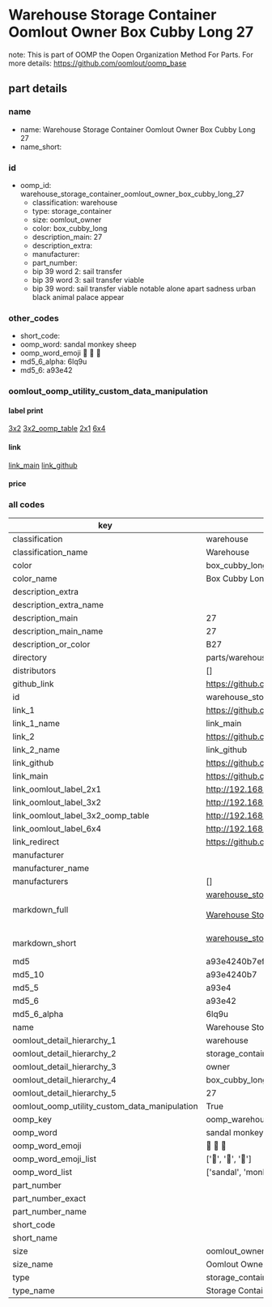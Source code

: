 # Warehouse Storage Container Oomlout Owner Box Cubby Long 27  

note: This is part of OOMP the Oopen Organization Method For Parts. For more details: https://github.com/oomlout/oomp_base

##  part details
  







### name
* name: Warehouse Storage Container Oomlout Owner Box Cubby Long 27
* name_short: 
### id
* oomp_id: warehouse_storage_container_oomlout_owner_box_cubby_long_27
  * classification: warehouse
  * type: storage_container
  * size: oomlout_owner
  * color: box_cubby_long
  * description_main: 27
  * description_extra: 
  * manufacturer: 
  * part_number: 
  * bip 39 word 2: sail transfer
  * bip 39 word 3: sail transfer viable
  * bip 39 word: sail transfer viable notable alone apart sadness urban black animal palace appear

### other_codes
* short_code: 
* oomp_word: sandal monkey sheep
* oomp_word_emoji :sandal: :monkey: :sheep:
* md5_6_alpha: 6lq9u
* md5_6: a93e42






### oomlout_oomp_utility_custom_data_manipulation
#### label print
[3x2](http://192.168.1.245:1112/?label=oomp%206lq9u)
[3x2_oomp_table](http://192.168.1.108:1112/?label=oomp%206lq9u)
[2x1](http://192.168.1.242:1112/?label=oomp%206lq9u)
[6x4](http://192.168.1.55:1112/?label=oomp%206lq9u)    

#### link

[link_main](https://github.com/oomlout/oomlout_oomp_version_1_messy/tree/main/parts/warehouse_storage_container_oomlout_owner_box_cubby_long_27) [link_github](https://github.com/oomlout/oomlout_oomp_version_1_messy/tree/main/parts/warehouse_storage_container_oomlout_owner_box_cubby_long_27)                             

#### price







### all codes 
| key | value |  
| --- | --- |  
| classification | warehouse |  
| classification_name | Warehouse |  
| color | box_cubby_long |  
| color_name | Box Cubby Long |  
| description_extra |  |  
| description_extra_name |  |  
| description_main | 27 |  
| description_main_name | 27 |  
| description_or_color | B27 |  
| directory | parts/warehouse_storage_container_oomlout_owner_box_cubby_long_27 |  
| distributors | [] |  
| github_link | https://github.com/oomlout/oomlout_oomp_part_src/tree/main/parts/warehouse_storage_container_oomlout_owner_box_cubby_long_27 |  
| id | warehouse_storage_container_oomlout_owner_box_cubby_long_27 |  
| link_1 | https://github.com/oomlout/oomlout_oomp_version_1_messy/tree/main/parts/warehouse_storage_container_oomlout_owner_box_cubby_long_27 |  
| link_1_name | link_main |  
| link_2 | https://github.com/oomlout/oomlout_oomp_version_1_messy/tree/main/parts/warehouse_storage_container_oomlout_owner_box_cubby_long_27 |  
| link_2_name | link_github |  
| link_github | https://github.com/oomlout/oomlout_oomp_version_1_messy/tree/main/parts/warehouse_storage_container_oomlout_owner_box_cubby_long_27 |  
| link_main | https://github.com/oomlout/oomlout_oomp_version_1_messy/tree/main/parts/warehouse_storage_container_oomlout_owner_box_cubby_long_27 |  
| link_oomlout_label_2x1 | http://192.168.1.242:1112/?label=oomp%206lq9u |  
| link_oomlout_label_3x2 | http://192.168.1.245:1112/?label=oomp%206lq9u |  
| link_oomlout_label_3x2_oomp_table | http://192.168.1.108:1112/?label=oomp%206lq9u |  
| link_oomlout_label_6x4 | http://192.168.1.55:1112/?label=oomp%206lq9u |  
| link_redirect | https://github.com/oomlout/oomlout_oomp_version_1_messy/tree/main/parts/warehouse_storage_container_oomlout_owner_box_cubby_long_27 |  
| manufacturer |  |  
| manufacturer_name |  |  
| manufacturers | [] |  
| markdown_full | [warehouse_storage_container_oomlout_owner_box_cubby_long_27](none)<br>[](none)<br>[Warehouse Storage Container Oomlout Owner Box Cubby Long 27](none)<br><br> |  
| markdown_short | [warehouse_storage_container_oomlout_owner_box_cubby_long_27](none)<br><br> |  
| md5 | a93e4240b7ef57bc29037969e6b9cdf1 |  
| md5_10 | a93e4240b7 |  
| md5_5 | a93e4 |  
| md5_6 | a93e42 |  
| md5_6_alpha | 6lq9u |  
| name | Warehouse Storage Container Oomlout Owner Box Cubby Long 27 |  
| oomlout_detail_hierarchy_1 | warehouse |  
| oomlout_detail_hierarchy_2 | storage_container |  
| oomlout_detail_hierarchy_3 | owner |  
| oomlout_detail_hierarchy_4 | box_cubby_long |  
| oomlout_detail_hierarchy_5 | 27 |  
| oomlout_oomp_utility_custom_data_manipulation | True |  
| oomp_key | oomp_warehouse_storage_container_oomlout_owner_box_cubby_long_27 |  
| oomp_word | sandal monkey sheep |  
| oomp_word_emoji | :sandal: :monkey: :sheep: |  
| oomp_word_emoji_list | [':sandal:', ':monkey:', ':sheep:'] |  
| oomp_word_list | ['sandal', 'monkey', 'sheep'] |  
| part_number |  |  
| part_number_exact |  |  
| part_number_name |  |  
| short_code |  |  
| short_name |  |  
| size | oomlout_owner |  
| size_name | Oomlout Owner |  
| type | storage_container |  
| type_name | Storage Container |  
